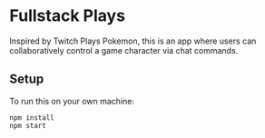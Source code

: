 # Fullstack Plays

Inspired by Twitch Plays Pokemon, this is an app where users can collaboratively control a game character via chat commands.

## Setup

To run this on your own machine:
```
npm install
npm start
```
